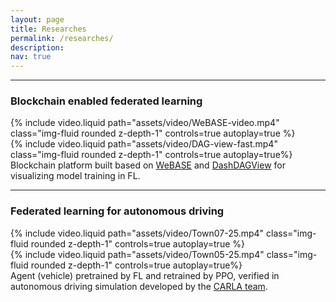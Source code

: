 ```yaml
---
layout: page
title: Researches
permalink: /researches/
description: 
nav: true
---
```


<hr>
<h3>Blockchain enabled federated learning</h3>
<div class="row mt-3">
    <div class="col-sm mt-3 mt-md-0">
        {% include video.liquid path="assets/video/WeBASE-video.mp4" class="img-fluid rounded z-depth-1" controls=true autoplay=true %}
    </div>
    <div class="col-sm mt-3 mt-md-0">
        {% include video.liquid path="assets/video/DAG-view-fast.mp4" class="img-fluid rounded z-depth-1" controls=true autoplay=true%}
    </div>
</div>

<div class="caption">
    Blockchain platform built based on <a href="https://github.com/WeBankBlockchain/WeBASE">WeBASE</a> and 
    <a href="https://github.com/yuhangwoo/DashDAGView">DashDAGView</a> for visualizing model training in FL.
</div>

<hr>
<h3>Federated learning for autonomous driving</h3>
<div class="row mt-3">
    <div class="col-sm mt-3 mt-md-0">
        {% include video.liquid path="assets/video/Town07-25.mp4" class="img-fluid rounded z-depth-1" controls=true autoplay=true %}
    </div>
    <div class="col-sm mt-3 mt-md-0">
        {% include video.liquid path="assets/video/Town05-25.mp4" class="img-fluid rounded z-depth-1" controls=true autoplay=true%}
    </div>
</div>

<div class="caption">
    Agent (vehicle) pretrained by FL and retrained by PPO, verified in autonomous driving simulation developed by the <a href="https://github.com/carla-simulator">CARLA team</a>.
</div>